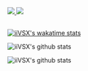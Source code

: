 <!--
**iiVSX/iiVSX** is a ✨ _special_ ✨ repository because its `README.md` (this file) appears on your GitHub profile.

Here are some ideas to get you started:

- 🔭 I’m currently working on ...
- 🌱 I’m currently learning ...
- 👯 I’m looking to collaborate on ...
- 🤔 I’m looking for help with ...
- 💬 Ask me about ...
- 📫 How to reach me: ...
- 😄 Pronouns: ...
- ⚡ Fun fact: ...
-->
<div>
  <a href="https://drive.google.com/file/d/1Knf34WfS3SkVJ5uUz7IvoDNVrDy3RL9y/view?usp=sharing" target="_blank">
    <img src="https://img.shields.io/badge/RESUME-018EF5?logo=readme&logoColor=white"/>
  </a>
  <a href="" target="_blank">
    <img src="https://img.shields.io/badge/WAKATIME-000000?logo=wakatime&logoColor=white"/>
  </a>
</div>
<br>

[![iiVSX's wakatime stats](https://github-readme-stats.vercel.app/api/wakatime?username=iiVSX)](https://wakatime.com/@iiVSX)

![iiVSX's github stats](https://github-readme-stats.vercel.app/api?username=iiVSX&show_icons=true&theme=tokyonight)
<br>

![iiVSX's github stats](https://github-readme-stats.vercel.app/api/top-langs/?username=iiVSX&show_icons=true&theme=tokyonight)
